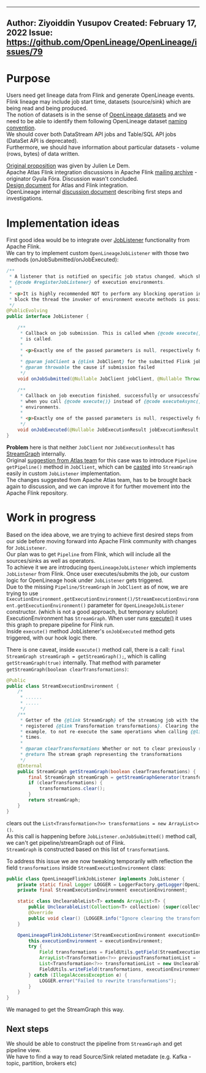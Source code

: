 <!-- Copyright 2018-2022 contributors to the OpenLineage project -->

<!-- SPDX-License-Identifier: Apache-2.0 -->

---
Author: Ziyoiddin Yusupov
Created: February 17, 2022
Issue: https://github.com/OpenLineage/OpenLineage/issues/79
---

# Purpose
Users need get lineage data from Flink and generate OpenLineage events.<br/>
Flink lineage may include job start time, datasets (source/sink) which are being read and being produced.<br/>
The notion of datasets is in the sense of [OpenLineage datasets](https://github.com/OpenLineage/OpenLineage/blob/main/spec/OpenLineage.md) and we need to be able to identify them following OpenLineage dataset [naming convention](https://github.com/OpenLineage/OpenLineage/blob/main/spec/Naming.md).<br/>
We should cover both DataStream API jobs and Table/SQL API jobs (DataSet API is deprecated).<br/>
Furthermore, we should have information about particular datasets - volume (rows, bytes) of data written.<br/>

[Original proposition](https://docs.google.com/document/d/1AGbGv-BsSnJLyg6adDSLn2CMgTdw3ThSFDImvLaPxJk) was given by Julien Le Dem.<br/>
Apache Atlas Flink integration discussions in Apache Flink [mailing archive](https://lists.apache.org/thread/1wnyn8cgskkhsz669kp72mgh0x5s5bbv) - originator Gyula Fóra. Discussion wasn't concluded.<br/>
[Design document](https://docs.google.com/document/d/1wSgzPdhcwt-SlNBBqL-Zb7g8fY6bN8JwHEg7GCdsBG8) for Atlas and Flink integration.<br/>
OpenLineage internal [discussion document](https://docs.google.com/document/d/1Mog-DWzCYAmln3rKwde88lQWkFWO8mebbarlbhU6YtM) describing first steps and investigations.

# Implementation ideas

First good idea would be to integrate over [JobListener](https://nightlies.apache.org/flink/flink-docs-master/api/java/org/apache/flink/core/execution/JobListener.html) functionality from Apache Flink.<br/>
We can try to implement custom `OpenLineageJobListener` with those two methods (onJobSubmitted/onJobExecuted):
```java
/**
 * A listener that is notified on specific job status changed, which should be firstly registered by
 * {@code #registerJobListener} of execution environments.
 *
 * <p>It is highly recommended NOT to perform any blocking operation inside the callbacks. If you
 * block the thread the invoker of environment execute methods is possibly blocked.
 */
@PublicEvolving
public interface JobListener {

    /**
     * Callback on job submission. This is called when {@code execute()} or {@code executeAsync()}
     * is called.
     *
     * <p>Exactly one of the passed parameters is null, respectively for failure or success.
     *
     * @param jobClient a {@link JobClient} for the submitted Flink job
     * @param throwable the cause if submission failed
     */
    void onJobSubmitted(@Nullable JobClient jobClient, @Nullable Throwable throwable);

    /**
     * Callback on job execution finished, successfully or unsuccessfully. It is only called back
     * when you call {@code execute()} instead of {@code executeAsync()} methods of execution
     * environments.
     *
     * <p>Exactly one of the passed parameters is null, respectively for failure or success.
     */
    void onJobExecuted(@Nullable JobExecutionResult jobExecutionResult, @Nullable Throwable throwable);
}
```

**Problem** here is that neither `JobClient` nor `JobExecutionResult` has [StreamGraph](https://nightlies.apache.org/flink/flink-docs-master/api/java/org/apache/flink/streaming/api/graph/StreamGraph.html) internally.<br/>
Original [suggestion from Atlas team](https://github.com/gyfora/flink/commit/66b094e9dba7d72e53f1b0ba61688e63060eaad8#diff-acce77aad974b744913a2e6ff56982ea31695d4a0a2d59ccfa8c3c5baac17b47R46)
for this case was to introduce `Pipeline getPipeline()` method in `JobClient`,
which can be [casted](https://github.com/gyfora/atlas/commit/f0f8b94db5c86d9f424e5a8c4dfde94c1ceef352#diff-4d627133118ed277a4b243b36f049e543c015d1a3bb62d6bbe381e05890d42e3R68)
into `StreamGraph` easily in custom `JobListener` implementation.<br/>
The changes suggested from Apache Atlas team, has to be brought back again to discussion, and we can improve it for further movement into the Apache Flink repository.

# Work in progress

Based on the idea above, we are trying to achieve first desired steps from our side before moving forward into Apache Flink community with changes for `JobListener`.<br/>
Our plan was to get `Pipeline` from Flink, which will include all the sources/sinks as well as operators.<br/>
To achieve it we are introducing `OpenLineageJobListener` which implements `JobListener` from Flink.
Once user executes/submits the job, our custom logic for OpenLineage hook under `JobListener` gets triggered.<br/> 
Due to the missing `Pipeline/StreamGraph` in `JobClient` as of now, 
we are trying to use `ExecutionEnvironment.getExecutionEnvironment()/StreamExecutionEnvironment.getExecutionEnvironment()` parameter for `OpenLineageJobListener` constructor. (which is not a good approach, but temporary solution)<br/>
ExecutionEnvironment has `StreamGraph`. When user runs [execute()](https://github.com/apache/flink/blob/master/flink-streaming-java/src/main/java/org/apache/flink/streaming/api/environment/StreamExecutionEnvironment.java#L1965-#L1970) it uses this graph to prepare pipeline for Flink run.<br/>
Inside `execute()` method JobListener's `onJobExecuted` method gets triggered, with our hook logic there.<br/>

There is one caveat, inside `execute()` method call, there is a
call: `final StreamGraph streamGraph = getStreamGraph();`, which is calling `getStreamGraph(true)` internally. 
That method with parameter `getStreamGraph(boolean clearTransformations)`:

```java
@Public
public class StreamExecutionEnvironment {
    /*
     * ......
     * .....
     */
    /**
     * Getter of the {@link StreamGraph} of the streaming job with the option to clear previously
     * registered {@link Transformation transformations}. Clearing the transformations allows, for
     * example, to not re-execute the same operations when calling {@link #execute()} multiple
     * times.
     *
     * @param clearTransformations Whether or not to clear previously registered transformations
     * @return The stream graph representing the transformations
     */
    @Internal
    public StreamGraph getStreamGraph(boolean clearTransformations) {
        final StreamGraph streamGraph = getStreamGraphGenerator(transformations).generate();
        if (clearTransformations) {
            transformations.clear();
        }
        return streamGraph;
    }
}
```
clears out the `List<Transformation<?>> transformations = new ArrayList<>()`.<br/>
As this call is happening before `JobListener.onJobSubmitted()` method call, we can't get pipeline/streamGraph out of Flink.<br/>
`StreamGraph` is constructed based on this list of `transformation`s.<br/>

To address this issue we are now tweaking temporarily with reflection the field `transformations` inside `StreamExecutionEnvironment` class:
```java
public class OpenLineageFlinkJobListener implements JobListener {
    private static final Logger LOGGER = LoggerFactory.getLogger(OpenLineageFlinkJobListener.class);
    private final StreamExecutionEnvironment executionEnvironment;

    static class UnclearableList<T> extends ArrayList<T> {
        public UnclearableList(Collection<T> collection) {super(collection);}
        @Override
        public void clear() {LOGGER.info("Ignore clearing the transformations ArrayList");}
    }

    OpenLineageFlinkJobListener(StreamExecutionEnvironment executionEnvironment) {
        this.executionEnvironment = executionEnvironment;
        try {
            Field transformations = FieldUtils.getField(StreamExecutionEnvironment.class, "transformations", true);
            ArrayList<Transformation<?>> previousTransformationList = (ArrayList<Transformation<?>>) FieldUtils.readField(transformations, executionEnvironment, true);
            List<Transformation<?>> transformationList = new UnclearableList<>(previousTransformationList);
            FieldUtils.writeField(transformations, executionEnvironment, transformationList, true);
        } catch (IllegalAccessException e) {
            LOGGER.error("Failed to rewrite transformations");
        }
    }
}
```
We managed to get the StreamGraph this way.

## Next steps
We should be able to construct the pipeline from `StreamGraph` and get pipeline view.<br/>
We have to find a way to read Source/Sink related metadate (e.g. Kafka - topic, partition, brokers etc)<br/>





